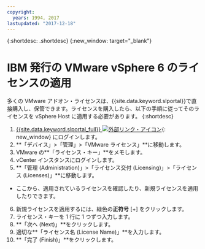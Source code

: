 ```yaml
---
copyright:
  years: 1994, 2017
lastupdated: "2017-12-18"
---
```


{:shortdesc: .shortdesc}
{:new_window: target="_blank"}

# IBM 発行の VMware vSphere 6 のライセンスの適用 

多くの VMware アドオン・ライセンスは、{{site.data.keyword.slportal}}で直接購入し、保管できます。ライセンスを購入したら、以下の手順に従ってそのライセンスを vSphere Host に適用する必要があります。
{:shortdesc}

1. [{{site.data.keyword.slportal_full}} ![外部リンク・アイコン](../../icons/launch-glyph.svg "外部リンク・アイコン")](https://control.softlayer.com/){: new_window} にログインします。
2. **「デバイス」>「管理」>「VMware ライセンス」**に移動します。
3. VMware の**「ライセンス・キー」**をメモします。
4. vCenter インスタンスにログインします。
5. **「管理 (Administration)」>「ライセンス交付 (Licensing)」>「ライセンス (Licenses)」**に移動します。
  * ここから、適用されているライセンスを確認したり、新規ライセンスを適用したりできます。
6. 新規ライセンスを適用するには、緑色の**正符号** [+] をクリックします。
7. ライセンス・キーを 1 行に 1 つずつ入力します。
8. **「次へ (Next)」**をクリックします。
9. 適切な**「ライセンス名 (License Name)」**を入力します。
10. **「完了 (Finish)」**をクリックします。
